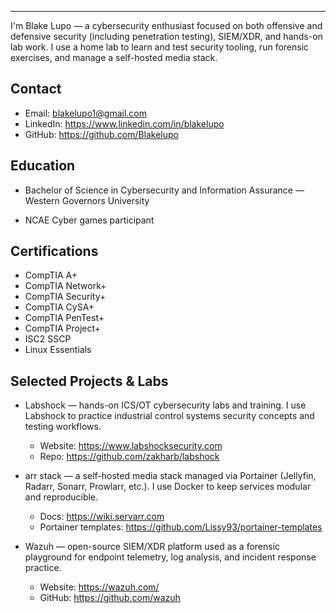 -------

I'm Blake Lupo — a cybersecurity enthusiast focused on both offensive and defensive security (including penetration testing), SIEM/XDR, and hands-on lab work. I use a home lab to learn and test security tooling, run forensic exercises, and manage a self-hosted media stack.

Contact
-------

- Email: blakelupo1@gmail.com
- LinkedIn: https://www.linkedin.com/in/blakelupo
- GitHub: https://github.com/Blakelupo

Education
---------

- Bachelor of Science in Cybersecurity and Information Assurance — Western Governors University

- NCAE Cyber games participant

Certifications
--------------

- CompTIA A+
- CompTIA Network+
- CompTIA Security+
- CompTIA CySA+
- CompTIA PenTest+
- CompTIA Project+
- ISC2 SSCP
- Linux Essentials

Selected Projects & Labs
------------------------

- Labshock — hands-on ICS/OT cybersecurity labs and training. I use Labshock to practice industrial control systems security concepts and testing workflows.
	- Website: https://www.labshocksecurity.com
	- Repo: https://github.com/zakharb/labshock

- arr stack — a self-hosted media stack managed via Portainer (Jellyfin, Radarr, Sonarr, Prowlarr, etc.). I use Docker to keep services modular and reproducible.
	- Docs: https://wiki.servarr.com
	- Portainer templates: https://github.com/Lissy93/portainer-templates

- Wazuh — open-source SIEM/XDR platform used as a forensic playground for endpoint telemetry, log analysis, and incident response practice.
	- Website: https://wazuh.com/
	- GitHub: https://github.com/wazuh
